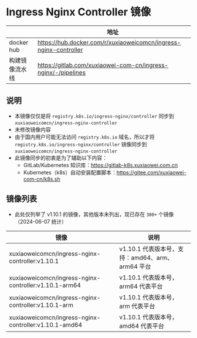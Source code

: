 # Ingress Nginx Controller 镜像

|            | 地址                                                               |
|------------|------------------------------------------------------------------|
| docker hub | https://hub.docker.com/r/xuxiaoweicomcn/ingress-nginx-controller |
| 构建镜像流水线    | https://gitlab.com/xuxiaowei-com-cn/ingress-nginx/-/pipelines    |

## 说明

- 本镜像仅仅是将 `registry.k8s.io/ingress-nginx/controller` 同步到 `xuxiaoweicomcn/ingress-nginx-controller`
- 未修改镜像内容
- 由于国内用户可能无法访问 `registry.k8s.io` 域名，所以才将 `registry.k8s.io/ingress-nginx/controller`
  镜像同步到 `xuxiaoweicomcn/ingress-nginx-controller`
- 此镜像同步的初衷是为了辅助以下内容：
    - GitLab/Kubernetes 知识库：https://gitlab-k8s.xuxiaowei.com.cn
    - Kubernetes（k8s）自动安装配置脚本：https://gitee.com/xuxiaowei-com-cn/k8s.sh

## 镜像列表

- 此处仅列举了 v1.10.1 的镜像，其他版本未列出，现已存在 `300+` 个镜像（2024-06-07 统计）

| 镜像                                                    | 说明                                  |
|-------------------------------------------------------|-------------------------------------|
| xuxiaoweicomcn/ingress-nginx-controller:v1.10.1       | v1.10.1 代表版本号，支持：amd64、arm、arm64 平台 |
| xuxiaoweicomcn/ingress-nginx-controller:v1.10.1-arm64 | v1.10.1 代表版本号，arm64 代表平台            |
| xuxiaoweicomcn/ingress-nginx-controller:v1.10.1-arm   | v1.10.1 代表版本号，arm 代表平台              |
| xuxiaoweicomcn/ingress-nginx-controller:v1.10.1-amd64 | v1.10.1 代表版本号，amd64 代表平台            |
